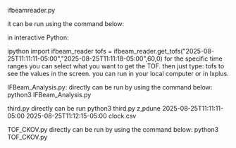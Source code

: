 ifbeamreader.py

it can be run using the command below:

in interactive Python:

ipython
import ifbeam_reader
tofs = ifbeam_reader.get_tofs("2025-08-25T11:11:11-05:00","2025-08-25T11:11:18-05:00",60,0) for the specific time ranges you can select what you want to get the TOF.
then just type: tofs to see the values in the screen. you can run in your local computer or in lxplus. 




IFBeam_Analysis.py:
directly can be run by using the command below: 
python3 IFBeam_Analysis.py



third.py 
directly can be run
python3 third.py z,pdune 2025-08-25T11:11:11-05:00 2025-08-25T11:12:15-05:00 clock.csv



TOF_CKOV.py
directly can be run by using the command below: 
python3 TOF_CKOV.py
